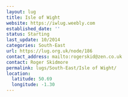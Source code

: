 ```yaml
---
layout: lug
title: Isle of Wight
website: https://iwlug.weebly.com
established_date: ''
status: Starting
last_update: 10/2014
categories: South-East
url: https://lug.org.uk/node/186
contact_address: mailto:rogerskid@zen.co.uk
contact: Roger Skidmore
permalink: lugs/South-East/Isle of Wight/
location:
  latitude: 50.69
  longitude: -1.30
---
```

